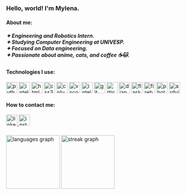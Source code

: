 ### Hello, world! I'm Mylena. 

<h4 align="left">About me:</h4>
<h5>✦ Engineering and Robotics Intern.<br>✦ Studying Computer Engineering at UNIVESP.<br>✦ Focused on Data engineering.<br>✦ Passionate about anime, cats, and coffee ☕🐱.</h5>

<div align="left">
</div>

<h4 align="left">Technologies I use:</h4>
<div align="left">
  <img src="https://img.shields.io/badge/Python-282a36?logo=python&logoColor=white&style=for-the-badge" height="30" alt="python logo"  />
  <img src="https://img.shields.io/badge/Java-282a36?style=for-the-badge&logo=openjdk&logoColor=white" height="30" alt="intellij logo"  />
  <img src="https://img.shields.io/badge/HTML5-282a36?logo=html5&logoColor=white&style=for-the-badge" height="30" alt="html5 logo"  />
  <img src="https://img.shields.io/badge/CSS3-282a36?logo=css3&logoColor=white&style=for-the-badge" height="30" alt="css3 logo"  /> 
  <img src="https://img.shields.io/badge/C++-282a36?logo=cplusplus&logoColor=white&style=for-the-badge" height="30" alt="cplusplus logo"  />
  <img src="https://img.shields.io/badge/Visual Studio Code-282a36?logo=visualstudiocode&logoColor=white&style=for-the-badge" height="30" alt="vscode logo"  />
  <img src="https://img.shields.io/badge/IntelliJ%20IDEA-282a36?logo=intellijidea&logoColor=white&style=for-the-badge" height="30" alt="intellij logo"  />
  <img src="https://img.shields.io/badge/Git-282a36?logo=git&logoColor=white&style=for-the-badge" height="30" alt="git logo"  />
  <img src="https://img.shields.io/badge/MySQL-282a36?logo=mysql&logoColor=white&style=for-the-badge" height="30" alt="mysql logo"  />
  <img src="https://img.shields.io/badge/Django-282a36?logo=django&logoColor=white&style=for-the-badge" height="30" alt="django logo"  />
  <img src="https://img.shields.io/badge/Flask-282a36?logo=flask&logoColor=white&style=for-the-badge" height="30" alt="flask logo"  />
  <img src="https://img.shields.io/badge/Firebase-282a36?logo=firebase&logoColor=white&style=for-the-badge" height="30" alt="firebase logo"  />
  <img src="https://img.shields.io/badge/Adobe Photoshop-282a36?logo=adobephotoshop&logoColor=white&style=for-the-badge" height="30" alt="photoshop logo"  />
  <img src="https://img.shields.io/badge/Arduino-282a36?logo=arduino&logoColor=white&style=for-the-badge" height="30" alt="arduino logo"  />
</div>

<h4 align="left">How to contact me:</h4>
<div align="left">
  <a href="https://www.linkedin.com/in/mylena13s/" target="_blank">
    <img src="https://img.shields.io/static/v1?message=LinkedIn&logo=linkedin&label=&color=282a36&logoColor=white&labelColor=&style=for-the-badge" height="30" alt="linkedin logo"  />
  </a>
  <a href="https://www.instagram.com/mylena13s/" target="_blank">
    <img src="https://img.shields.io/static/v1?message=Instagram&logo=instagram&label=&color=282a36&logoColor=white&labelColor=&style=for-the-badge" height="30" alt="instagram logo"  />
  </a>
</div>

###

<div align="left">
  <img src="https://github-readme-stats.vercel.app/api/top-langs?username=mylena13s&locale=en&hide_title=false&layout=compact&card_width=320&langs_count=5&theme=dracula&hide_border=true&order=2" height="145" alt="languages graph"  />
  <img src="https://streak-stats.demolab.com?user=mylena13s&locale=en&mode=daily&theme=dracula&hide_border=true&border_radius=5&date_format=M%20j%5B,%20Y%5D&order=3" height="145" alt="streak graph"  />
</div>

###

